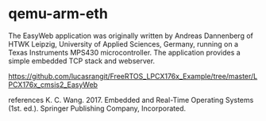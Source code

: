 # qemu-arm-eth

The EasyWeb application was originally written by Andreas Dannenberg
of HTWK Leipzig, University of Applied Sciences, Germany, running on
a Texas Instruments MPS430 microcontroller. The application provides
a simple embedded TCP stack and webserver.

https://github.com/lucasrangit/FreeRTOS_LPCX176x_Example/tree/master/LPCX176x_cmsis2_EasyWeb

references
K. C. Wang. 2017. Embedded and Real-Time Operating Systems (1st. ed.). Springer Publishing Company, Incorporated.

